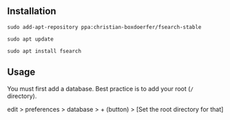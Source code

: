 
## Installation

```
sudo add-apt-repository ppa:christian-boxdoerfer/fsearch-stable

sudo apt update

sudo apt install fsearch
```


## Usage

You must first add a database. Best practice is to add your root (`/` directory). 

edit > preferences > database > + (button) > [Set the root directory for that]